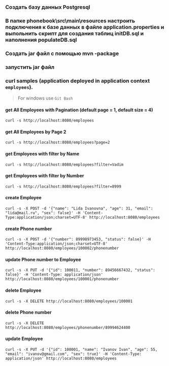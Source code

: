 ### Создать базу данных Postgresql
### В папке phonebook\src\main\resources настроить подключения к базе данных в файле application.properties и выпольнить скрипт для создания таблиц initDB.sql и наполнения populateDB.sql
### Создать jar файл с помощью mvn -package
### запустить jar файл

### curl samples (application deployed in application context `employees`).
> For windows use `Git Bash`

#### get All Employees with Pagination (default page = 1, default size = 4)
`curl -s http://localhost:8080/employees`

#### get All Employees by Page 2
`curl -s http://localhost:8080/employees?page=2`

#### get Employees with filter by Name
`curl -s http://localhost:8080/employees?filter=Vadim`

#### get Employees with filter by Number
`curl -s http://localhost:8080/employees?filter=8999`

#### create Employee
`curl -s -X POST -d '{"name": "Lida Ivanovna", "age": 31, "email": "lida@mail.ru", "sex": false}' -H 'Content-Type:application/json;charset=UTF-8' http://localhost:8080/employees`

#### create Phone number
`curl -s -X POST -d '{"number": 89998973453, "status": false}' -H 'Content-Type:application/json;charset=UTF-8' http://localhost:8080/employees/100002/phonenumber`

#### update Phone number to Employee
`curl -s -X PUT -d '{"id": 100011, "number": 89456667432, "status": false}' -H 'Content-Type: application/json' http://localhost:8080/employees/100001/phonenumber`

#### delete Employee
`curl -s -X DELETE http://localhost:8080/employees/100001`

#### delete Phone number
`curl -s -X DELETE http://localhost:8080/employees/phonenumber/89994624400`

#### update Employee
`curl -s -X PUT -d '{"id": 100001, "name": "Ivanov Ivan", "age": 55, "email": "ivanov@gmail.com", "sex": true}' -H 'Content-Type: application/json' http://localhost:8080/employees`